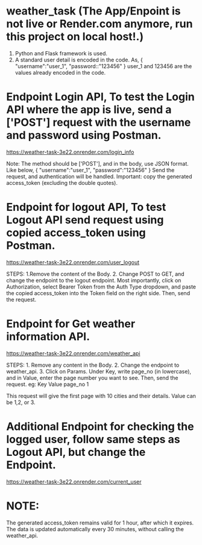 # weather_task (The App/Enpoint is not live or Render.com anymore, run this project on local host!.)
1. Python and Flask framework is used.
2. A standard user detail is encoded in the code. As,
   {
     "username":"user_1",
     "password::"123456"
   }
user_1 and 123456 are the values already encoded in the code.

# Endpoint Login API, To test the Login API where the app is live, send a ['POST'] request with the username and password using Postman.
https://weather-task-3e22.onrender.com/login_info

Note: The method should be ['POST'], and in the body, use JSON format. Like below,
{
  "username":"user_1",
  "password":"123456"
}
Send the request, and authentication will be handled. 
Important: copy the generated access_token (excluding the double quotes).

# Endpoint for logout API, To test Logout API send request using copied access_token using Postman.
https://weather-task-3e22.onrender.com/user_logout

STEPS: 1.Remove the content of the Body.
      2. Change POST to GET, and change the endpoint to the logout endpoint. 
Most importantly, click on Authorization, select Bearer Token from the Auth Type dropdown, and paste the copied access_token into the Token field on the right side. Then, send the request.

# Endpoint for Get weather information API.
https://weather-task-3e22.onrender.com/weather_api

STEPS: 1. Remove any content in the Body. 
       2. Change the endpoint to weather_api.
       3. Click on Params. Under Key, write page_no (in lowercase), and in Value, enter the page number you want to see. Then, send the             request.
eg:  Key    Value
    page_no   1

This request will give the first page with 10 cities and their details. Value can be 1,2, or 3. 

# Additional Endpoint for checking the logged user, follow same steps as Logout API, but change the Endpoint.
https://weather-task-3e22.onrender.com/current_user

# NOTE:
The generated access_token remains valid for 1 hour, after which it expires. The data is updated automatically every 30 minutes, without calling the weather_api.



